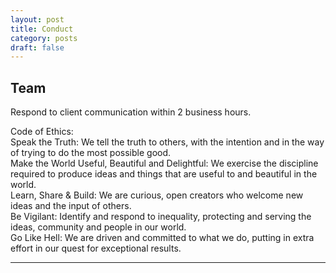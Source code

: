 ```yaml
---
layout: post
title: Conduct
category: posts
draft: false
---
```


## Team

Respond to client communication within 2 business hours.

Code of Ethics:  
Speak the Truth: We tell the truth to others, with the intention and in the way of trying to do the most possible good.  
Make the World Useful, Beautiful and Delightful: We exercise the discipline required to produce ideas and things that are useful to and beautiful in the world.  
Learn, Share & Build: We are curious, open creators who welcome new ideas and the input of others.  
Be Vigilant: Identify and respond to inequality, protecting and serving the ideas, community and people in our world.  
Go Like Hell: We are driven and committed to what we do, putting in extra effort in our quest for exceptional results.

---

